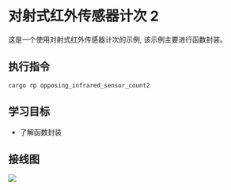 # 对射式红外传感器计次 2

这是一个使用对射式红外传感器计次的示例, 该示例主要进行函数封装。

## 执行指令

```shell
cargo rp opposing_infrared_sensor_count2
```

## 学习目标

- 了解函数封装

## 接线图

![](../../images/5-1%20对射式红外传感器计次.jpg)
